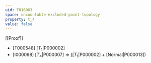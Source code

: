 ```yaml
---
uid: T016063
space: uncountable-excluded-point-topology
property: t_4
value: false
---
```

[[Proof]]

* [T000548] [$T_1$|P000002]
* [I000098] [$T_4$|P000007] => ([$T_1$|P000002] + [Normal|P000013])

